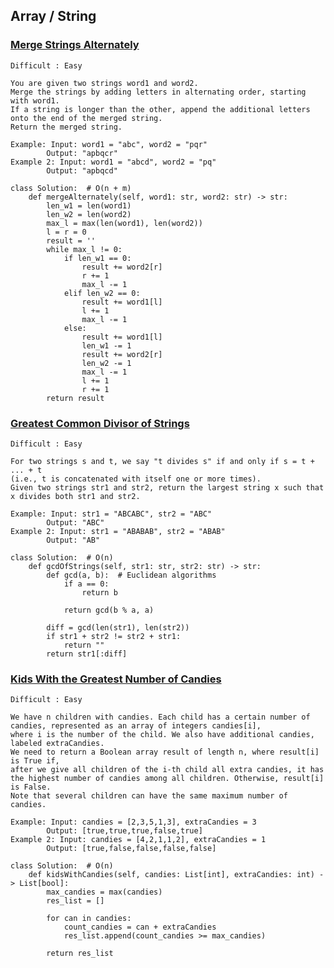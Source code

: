 ## Array / String


### [Merge Strings Alternately](https://leetcode.com/problems/merge-strings-alternately/?envType=study-plan-v2&envId=leetcode-75)
    Difficult : Easy

    You are given two strings word1 and word2. 
    Merge the strings by adding letters in alternating order, starting with word1. 
    If a string is longer than the other, append the additional letters onto the end of the merged string.
    Return the merged string.

    Example: Input: word1 = "abc", word2 = "pqr"
            Output: "apbqcr"
    Example 2: Input: word1 = "abcd", word2 = "pq"
            Output: "apbqcd"
    
    class Solution:  # O(n + m)
        def mergeAlternately(self, word1: str, word2: str) -> str:
            len_w1 = len(word1)
            len_w2 = len(word2)
            max_l = max(len(word1), len(word2))
            l = r = 0
            result = ''
            while max_l != 0:
                if len_w1 == 0:
                    result += word2[r]
                    r += 1
                    max_l -= 1
                elif len_w2 == 0:
                    result += word1[l]
                    l += 1
                    max_l -= 1
                else:
                    result += word1[l]
                    len_w1 -= 1
                    result += word2[r]
                    len_w2 -= 1
                    max_l -= 1
                    l += 1
                    r += 1
            return result


### [Greatest Common Divisor of Strings](https://leetcode.com/problems/greatest-common-divisor-of-strings/?envType=study-plan-v2&envId=leetcode-75)
    Difficult : Easy

    For two strings s and t, we say "t divides s" if and only if s = t + ... + t 
    (i.e., t is concatenated with itself one or more times).
    Given two strings str1 and str2, return the largest string x such that x divides both str1 and str2.

    Example: Input: str1 = "ABCABC", str2 = "ABC"
            Output: "ABC"
    Example 2: Input: str1 = "ABABAB", str2 = "ABAB"
            Output: "AB"
    
    class Solution:  # O(n)
        def gcdOfStrings(self, str1: str, str2: str) -> str:
            def gcd(a, b):  # Euclidean algorithms
                if a == 0:
                    return b
    
                return gcd(b % a, a)
    
            diff = gcd(len(str1), len(str2))
            if str1 + str2 != str2 + str1:
                return ""
            return str1[:diff]


### [Kids With the Greatest Number of Candies](https://leetcode.com/problems/kids-with-the-greatest-number-of-candies/?envType=study-plan-v2&envId=leetcode-75)
    Difficult : Easy

    We have n children with candies. Each child has a certain number of candies, represented as an array of integers candies[i], 
    where i is the number of the child. We also have additional candies, labeled extraCandies.
    We need to return a Boolean array result of length n, where result[i] is True if, 
    after we give all children of the i-th child all extra candies, it has the highest number of candies among all children. Otherwise, result[i] is False.
    Note that several children can have the same maximum number of candies.

    Example: Input: candies = [2,3,5,1,3], extraCandies = 3
            Output: [true,true,true,false,true]
    Example 2: Input: candies = [4,2,1,1,2], extraCandies = 1
            Output: [true,false,false,false,false] 
    
    class Solution:  # O(n)
        def kidsWithCandies(self, candies: List[int], extraCandies: int) -> List[bool]:
            max_candies = max(candies)
            res_list = []
    
            for can in candies:
                count_candies = can + extraCandies
                res_list.append(count_candies >= max_candies)
    
            return res_list
